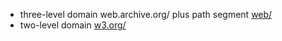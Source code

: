 * three-level domain web.archive.org/ plus path segment [web/](02archive/03web/04web/)
* two-level domain [w3.org/](02w3/)
